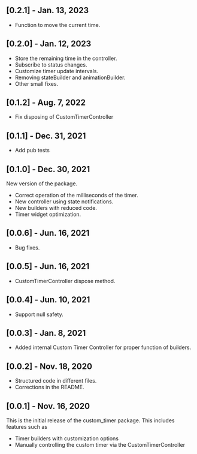 ## [0.2.1] - Jan. 13, 2023
- Function to move the current time.

## [0.2.0] - Jan. 12, 2023
- Store the remaining time in the controller.
- Subscribe to status changes.
- Customize timer update intervals.
- Removing stateBuilder and animationBuilder.
- Other small fixes.

## [0.1.2] - Aug. 7, 2022
- Fix disposing of CustomTimerController

## [0.1.1] - Dec. 31, 2021
- Add pub tests

## [0.1.0] - Dec. 30, 2021

New version of the package.
- Correct operation of the milliseconds of the timer.
- New controller using state notifications.
- New builders with reduced code.
- Timer widget optimization.

## [0.0.6] - Jun. 16, 2021

- Bug fixes.

## [0.0.5] - Jun. 16, 2021

- CustomTimerController dispose method.

## [0.0.4] - Jun. 10, 2021

- Support null safety.

## [0.0.3] - Jan. 8, 2021

- Added internal Custom Timer Controller for proper function of builders.

## [0.0.2] - Nov. 18, 2020

- Structured code in different files.
- Corrections in the README.

## [0.0.1] - Nov. 16, 2020

This is the initial release of the custom_timer package. This includes features such as
- Timer builders with customization options
- Manually controlling the custom timer via the CustomTimerController